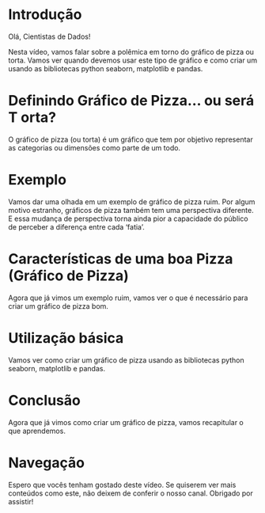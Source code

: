 
# Introdução
Olá, Cientistas de Dados!

Nesta vídeo, vamos falar sobre a polêmica em torno do gráfico de pizza ou torta. Vamos ver quando devemos usar este tipo de gráfico e como criar um usando as bibliotecas python seaborn, matplotlib e pandas.

# Definindo Gráfico de Pizza… ou será T orta?

O gráfico de pizza (ou torta) é um gráfico que tem por objetivo representar as categorias ou dimensões como parte de um todo.

# Exemplo

Vamos dar uma olhada em um exemplo de gráfico de pizza ruim. Por algum motivo estranho, gráficos de pizza também tem uma perspectiva diferente. E essa mudança de perspectiva torna ainda pior a capacidade do público de perceber a diferença entre cada ‘fatia’.

# Características de uma boa Pizza (Gráfico de Pizza)

Agora que já vimos um exemplo ruim, vamos ver o que é necessário para criar um gráfico de pizza bom.

# Utilização básica

Vamos ver como criar um gráfico de pizza usando as bibliotecas python seaborn, matplotlib e pandas.

# Conclusão

Agora que já vimos como criar um gráfico de pizza, vamos recapitular o que aprendemos.

# Navegação

Espero que vocês tenham gostado deste vídeo. Se quiserem ver mais conteúdos como este, não deixem de conferir o nosso canal. Obrigado por assistir!